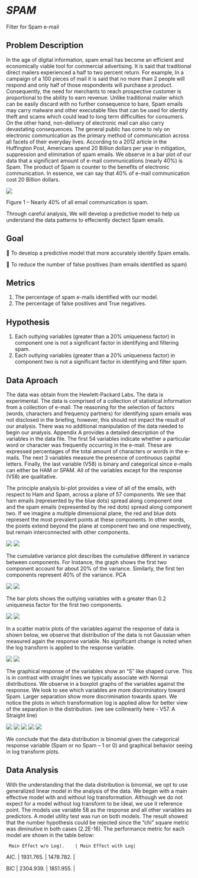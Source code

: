 # _SPAM_
Filter for Spam e-mail

## Problem Description

In the age of digital information, spam email has become an efficient and economically viable tool for commercial advertising. It is said that traditional direct mailers experienced a half to two percent return. For example, In a campaign of a 100 pieces of mail it is said that no more than 2 people will respond and only half of those respondents will purchase a product. Consequently, the need for merchants to reach prospective customer is proportional to the ability to earn revenue. Unlike traditional mailer which can be easily discard with no further consequence to bare, Spam emails may carry malware and other executable files that can be used for identity theft and scams which could lead to long term difficulties for consumers. On the other hand, non-delivery of electronic mail can also carry devastating consequences. The general public has come to rely on electronic communication as the primary method of communication across all facets of their everyday lives. According to a 2012 article in the Huffington Post, Americans spend 20 Billion dollars per year in mitigation, suppression and elimination of spam emails. We observe in a bar plot of our data that a significant amount of e-mail communications (nearly 40%) is Spam. The product of Spam is counter to the benefits of electronic communication. In essence, we can say that 40% of e-mail communication cost 20 Billion dollars.

![](Images/hamvspam.png)
                                
Figure 1 – Nearly 40% of all email communication is spam.

Through careful analysis, We will develop a predictive model to help us understand the data patterns to effeciently dectect Spam emails.
## Goal
   To develop a predictive model that more accurately identify Spam emails.
  
   To reduce the number of false positives (ham emails identified as spam)
## Metrics
  1. The percentage of spam e-mails identified with our model.
  2. The percentage of false positives and True negatives.
## Hypothesis
  1. Each outlying variables (greater than a 20% uniqueness factor) in component one is not a significant factor in identifying and filtering spam.
  2. Each outlying variables (greater than a 20% uniqueness factor) in component two is not a significant factor in identifying and filter spam.
## Data Aproach 

The data was obtain from the Hewlett-Packard Labs. The data is experimental. The data is comprised of a collection of statistical information from a collection of e-mail. The reasoning for the selection of factors (words, characters and frequency partners) for identifying spam emails was not disclosed in the briefing, however, this should not impact the result of our analysis. There was no additional manipulation of the data needed to begin our analysis. Appendix A provides a detailed description of the variables in the data file. The first 54 variables indicate whether a particular word or character was frequently occurring in the e-mail. These are expressed percentages of the total amount of characters or words in the e-mails. The next 3 variables measure the presence of continuous capital letters. Finally, the last variable (V58) is binary and categorical since e-mails can either be HAM or SPAM. All of the variables except for the response (V58) are qualitative.

The principle analysis bi-plot provides a view of all of the emails, with respect to Ham and Spam, across a plane of 57 components. We see that ham emails (represented by the blue dots) spread along component one and the spam emails (represented by the red dots) spread along component two. If we imagine a multiple dimensional plane, the red and blue dots represent the most prevalent points at these components. In other words, the points extend beyond the plane at component two and one respectively, but remain interconnected with other components.

![](Images/biplot_no_log_Trans) ![](Images/biplot_with_log_Trans)

The cumulative variance plot describes the cumulative different in variance between components. For Instance, the graph shows the first two component account for about 20% of the variance. Similarly, the first ten components represent 40% of the variance.
PCA

![](Images/cummulative_sum.png) ![](Images/porpotion_variance.png)

The bar plots shows the outlying variables with a greater than 0.2 uniqueness factor for the first two components.

![](Images/barplotloadings.png) ![](Images.loadings2.png)

In a scatter matrix plots of the variables against the response of data is shown below, we observe that distribution of the data is not Gaussian when measured again the response variable. No significant change is noted when the log transform is applied to the response variable.

![](Images/scatterlog1_8v58.png) ![](Images/scatterlog47_57v58.png)

The graphical response of the variables show an “S” like shaped curve. This is in contrast with straight lines we typically associate with Normal distributions. We observe in a boxplot graphs of the variables against the response. We look to see which variables are more discriminatory toward Spam. Larger separation show more discrimination towards spam. We notice the plots in which transformation log is applied allow for better view of the separation in the distribution.
(we see collinearity here - V57.  A Straight line)


![](Images/boxplot1_9.png) ![](Images/boxplot49_57.png)
![](Images/factorplot1_9.png)  ![](Images/factorplot20_25.png)
![](Images/factorplot49_57.png)

We conclude that the data distribution is binomial given the categorical response variable (Spam or no Spam – 1 or 0) and graphical behavior seeing in log transform plots.

## Data Analysis

With the understanding that the data distribution is binomial, we opt to use generalized linear model in the analysis of the data. We began with a main effective model with and without log transformation. Although we do not expect for a model without log transform to be ideal, we use it reference point. The models use variable 58 as the response and all other variables as predictors. A model utility test was run on both models. The result showed that the number hypothesis could be rejected since the “chi” square metric was diminutive in both cases (2.2E-16). The performance metric for each model are shown in the table below:

     Main Effect w/o Log).    | Main Effect with Log|
AIC. | 1931.765.              | 1478.782.           |

BIC  | 2304.939.              | 1851.955.           |


